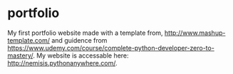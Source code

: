 # portfolio
My first portfolio website made with a template from, http://www.mashup-template.com/ and guidence from https://www.udemy.com/course/complete-python-developer-zero-to-mastery/. My website is accessable here: http://nemisis.pythonanywhere.com/.
